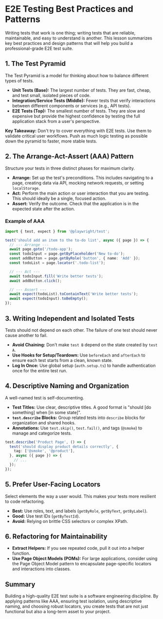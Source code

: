 # E2E Testing Best Practices and Patterns

Writing tests that work is one thing; writing tests that are reliable, maintainable, and easy to understand is another. This lesson summarizes key best practices and design patterns that will help you build a professional-grade E2E test suite.

## 1. The Test Pyramid

The Test Pyramid is a model for thinking about how to balance different types of tests.
-   **Unit Tests (Base):** The largest number of tests. They are fast, cheap, and test small, isolated pieces of code.
-   **Integration/Service Tests (Middle):** Fewer tests that verify interactions between different components or services (e.g., API tests).
-   **E2E Tests (Top):** The smallest number of tests. They are slow and expensive but provide the highest confidence by testing the full application stack from a user's perspective.

**Key Takeaway:** Don't try to cover everything with E2E tests. Use them to validate critical user workflows. Push as much logic testing as possible down the pyramid to faster, more stable tests.

## 2. The Arrange-Act-Assert (AAA) Pattern

Structure your tests in three distinct phases for maximum clarity.

-   **Arrange:** Set up the test's preconditions. This includes navigating to a page, creating data via API, mocking network requests, or setting `localStorage`.
-   **Act:** Perform the main action or user interaction that you are testing. This should ideally be a single, focused action.
-   **Assert:** Verify the outcome. Check that the application is in the expected state after the action.

### Example of AAA

```typescript
import { test, expect } from '@playwright/test';

test('should add an item to the to-do list', async ({ page }) => {
  // --- Arrange ---
  await page.goto('/todo-app');
  const todoInput = page.getByPlaceholder('New to-do');
  const addButton = page.getByRole('button', { name: 'Add' });
  const todoList = page.locator('.todo-list');

  // --- Act ---
  await todoInput.fill('Write better tests');
  await addButton.click();

  // --- Assert ---
  await expect(todoList).toContainText('Write better tests');
  await expect(todoInput).toBeEmpty();
});
```

## 3. Writing Independent and Isolated Tests

Tests should not depend on each other. The failure of one test should never cause another to fail.
-   **Avoid Chaining:** Don't make `test B` depend on the state created by `test A`.
-   **Use Hooks for Setup/Teardown:** Use `beforeEach` and `afterEach` to ensure each test starts from a clean, known state.
-   **Log In Once:** Use global setup (`auth.setup.ts`) to handle authentication once for the entire test run.

## 4. Descriptive Naming and Organization

A well-named test is self-documenting.
-   **Test Titles:** Use clear, descriptive titles. A good format is "should [do something] when [in some state]".
-   **`test.describe` Blocks:** Group related tests into `describe` blocks for organization and shared hooks.
-   **Annotations:** Use `test.skip()`, `test.fail()`, and tags (`@smoke`) to manage and categorize tests.

```typescript
test.describe('Product Page', () => {
  test('should display product details correctly', {
    tag: ['@smoke', '@product'],
  }, async ({ page }) => {
    // ...
  });
});
```

## 5. Prefer User-Facing Locators

Select elements the way a user would. This makes your tests more resilient to code refactoring.
-   **Best:** Use roles, text, and labels (`getByRole`, `getByText`, `getByLabel`).
-   **Good:** Use test IDs (`getByTestId`).
-   **Avoid:** Relying on brittle CSS selectors or complex XPath.

## 6. Refactoring for Maintainability

-   **Extract Helpers:** If you see repeated code, pull it out into a helper function.
-   **Use Page Object Models (POMs):** For large applications, consider using the Page Object Model pattern to encapsulate page-specific locators and interactions into classes.

## Summary

Building a high-quality E2E test suite is a software engineering discipline. By applying patterns like AAA, ensuring test isolation, using descriptive naming, and choosing robust locators, you create tests that are not just functional but also a long-term asset to your project.